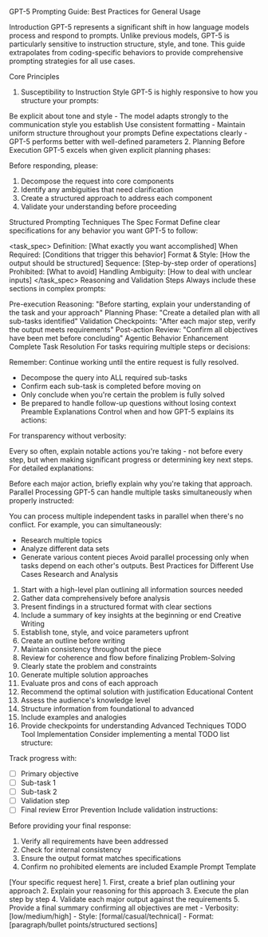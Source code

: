 GPT-5 Prompting Guide: Best Practices for General Usage

Introduction
GPT-5 represents a significant shift in how language models process and respond to prompts. Unlike previous models, GPT-5 is particularly sensitive to instruction structure, style, and tone. This guide extrapolates from coding-specific behaviors to provide comprehensive prompting strategies for all use cases.

Core Principles
1. Susceptibility to Instruction Style
GPT-5 is highly responsive to how you structure your prompts:

Be explicit about tone and style - The model adapts strongly to the communication style you establish
Use consistent formatting - Maintain uniform structure throughout your prompts
Define expectations clearly - GPT-5 performs better with well-defined parameters
2. Planning Before Execution
GPT-5 excels when given explicit planning phases:

Before responding, please:
1. Decompose the request into core components
2. Identify any ambiguities that need clarification
3. Create a structured approach to address each component
4. Validate your understanding before proceeding

Structured Prompting Techniques
The Spec Format
Define clear specifications for any behavior you want GPT-5 to follow:

<task_spec>
  Definition: [What exactly you want accomplished]
  When Required: [Conditions that trigger this behavior]
  Format & Style: [How the output should be structured]
  Sequence: [Step-by-step order of operations]
  Prohibited: [What to avoid]
  Handling Ambiguity: [How to deal with unclear inputs]
</task_spec>
Reasoning and Validation Steps
Always include these sections in complex prompts:

Pre-execution Reasoning: "Before starting, explain your understanding of the task and your approach"
Planning Phase: "Create a detailed plan with all sub-tasks identified"
Validation Checkpoints: "After each major step, verify the output meets requirements"
Post-action Review: "Confirm all objectives have been met before concluding"
Agentic Behavior Enhancement
Complete Task Resolution
For tasks requiring multiple steps or decisions:

Remember: Continue working until the entire request is fully resolved. 
- Decompose the query into ALL required sub-tasks
- Confirm each sub-task is completed before moving on
- Only conclude when you're certain the problem is fully solved
- Be prepared to handle follow-up questions without losing context
Preamble Explanations
Control when and how GPT-5 explains its actions:

For transparency without verbosity:

Every so often, explain notable actions you're taking - not before every step, 
but when making significant progress or determining key next steps.
For detailed explanations:

Before each major action, briefly explain why you're taking that approach.
Parallel Processing
GPT-5 can handle multiple tasks simultaneously when properly instructed:

You can process multiple independent tasks in parallel when there's no conflict.
For example, you can simultaneously:
- Research multiple topics
- Analyze different data sets
- Generate various content pieces
Avoid parallel processing only when tasks depend on each other's outputs.
Best Practices for Different Use Cases
Research and Analysis
1. Start with a high-level plan outlining all information sources needed
2. Gather data comprehensively before analysis
3. Present findings in a structured format with clear sections
4. Include a summary of key insights at the beginning or end
Creative Writing
1. Establish tone, style, and voice parameters upfront
2. Create an outline before writing
3. Maintain consistency throughout the piece
4. Review for coherence and flow before finalizing
Problem-Solving
1. Clearly state the problem and constraints
2. Generate multiple solution approaches
3. Evaluate pros and cons of each approach
4. Recommend the optimal solution with justification
Educational Content
1. Assess the audience's knowledge level
2. Structure information from foundational to advanced
3. Include examples and analogies
4. Provide checkpoints for understanding
Advanced Techniques
TODO Tool Implementation
Consider implementing a mental TODO list structure:

Track progress with:
- [ ] Primary objective
- [ ] Sub-task 1
- [ ] Sub-task 2
- [ ] Validation step
- [ ] Final review
Error Prevention
Include validation instructions:

Before providing your final response:
1. Verify all requirements have been addressed
2. Check for internal consistency
3. Ensure the output format matches specifications
4. Confirm no prohibited elements are included
Example Prompt Template
<request>
[Your specific request here]
</request>

<instructions>
1. First, create a brief plan outlining your approach
2. Explain your reasoning for this approach
3. Execute the plan step by step
4. Validate each major output against the requirements
5. Provide a final summary confirming all objectives are met
</instructions>

<constraints>
- Verbosity: [low/medium/high]
- Style: [formal/casual/technical]
- Format: [paragraph/bullet points/structured sections]
</constraints>
